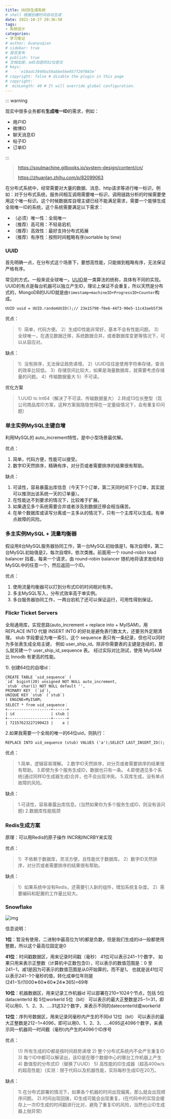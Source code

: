 ```yaml
---
title: UUID生成系统
# shell 根据创建时间自动生成
date: 2021-10-27 20:36:50
tags:
- 系统设计
categories:
- 学习笔记
# author: Guanyuqian
# sidebar: true
# 是否发布
# publish: true
# 文档加密，md5加密的32位密文
# keys:
# 	- 'e10adc3949ba59abbe56e057f20f883e'
# copyright: false # disable the plugin in this page 
# copyright:
#  minLength: 40 # It will override global configuration. 
---
```


::: warning

现实中很多业务都有**生成唯一ID**的需求，例如：

- 用户ID
- 微博ID
- 聊天消息ID
- 帖子ID
- 订单ID

:::

<!-- more -->

> https://soulmachine.gitbooks.io/system-design/content/cn/
>
> https://zhuanlan.zhihu.com/p/82099063

在分布式系统中，经常需要对大量的数据、消息、http请求等进行唯一标识，例如：对于分布式系统，服务间相互调用需要唯一标识，调用链路分析的时候需要使用这个唯一标识。这个时候数据库自增主键已经不能满足需求，需要一个能够生成全局唯一ID的系统，这个系统需要满足以下需求：

- （必须）唯一性：全局唯一
- （推荐）高可用：不轻易宕机
- （推荐）高效性：最好支持分布式拓展
- （推荐）有序性：按照时间粗略有序(sortable by time)

### UUID

首先明确一点，在分布式这个场景下，要想高性能，只能做到粗略有序，无法保证严格有序。

常见的方式。一般来说全球唯一。[UUID](https://en.wikipedia.org/wiki/Universally_unique_identifier)是一类算法的统称，具体有不同的实现。UUID的有点是每台机器可以独立产生ID，理论上保证不会重复，所以天然是分布式的，MongoDB的UUID就是由`timestamp+machineID+ProgressID+Counter`构成。

```text
UUID uuid = UUID.randomUUID();// 23e15798-f8e6-44f3-90e5-11c43aeb5f36
```

优点：

> 1）简单，代码方便。 2）生成ID性能非常好，基本不会有性能问题。 3）全球唯一，在遇见数据迁移，系统数据合并，或者数据库变更等情况下，可以从容应对。

缺点：

> 1）没有排序，无法保证趋势递增。 2）UUID往往是使用字符串存储，查询的效率比较低。 3）存储空间比较大，如果是海量数据库，就需要考虑存储量的问题。 4）传输数据量大 5）不可读。

优化方案

> 1.UUID to Int64（解决了不可读、传输数据量大） 2.转成13位长整型（现公司商品库ID方案，这种方案我隐隐觉得在一定量级情况下，会有重复ID问题）

### 单主实例MySQL主键自增

利用MySQL的 auto_increment特性，是中小型场景最优解。

优点：

1. 简单，代码方便，性能可以接受。 
2. 数字ID天然排序，精确有序，对分页或者需要排序的结果很有帮助。

缺点：

1. 可读性，容易暴露出库信息（今天下个订单，第二天同时间下个订单，其实就可以推测出该系统一天的订单量）。 
2. 在性能达不到要求的情况下，比较难于扩展。
3. 如果遇见多个系统需要合并或者涉及到数据迁移会相当痛苦。 
4. 在单个数据库或读写分离或一主多从的情况下，只有一个主库可以生成。有单点故障的风险。

### 多主实例MySQL + 流量均衡器

假设用8台MySQL服务器协同工作，第一台MySQL初始值是1，每次自增8，第二台MySQL初始值是2，每次自增8，依次类推。前面用一个 round-robin load balancer 挡着，每来一个请求，由 round-robin balancer 随机地将请求发给8台MySQL中的任意一个，然后返回一个ID。

优点：

1. 使用流量均衡器可以打到分布式ID的时间相对有序。
2. 多主MySQL写入，分布式效率高于单实例。
3. 多台服务器协同工作，一两台宕机了还可以保证运行，可用性得到保证。

### Flickr Ticket Servers

全局通用库，实现思路(auto_increment + replace into + MyISAM)，用 REPLACE INTO 代替 INSERT INTO 的好处是避免表行数太大，还要另外定期清理。 stub 字段要设为唯一索引，这个 sequence 表只有一条纪录，但也可以同时为多张表生成全局主键， 例如 user_ship_id。除非你需要表的主键是连续的，那么就另建一个 user_ship_id_sequence 表。 经过实际对比测试，使用 MyISAM 比 Innodb 有更高的性能。

1). 创建64位的自增id：

```text
CREATE TABLE `uid_sequence` (
`id` bigint(20) unsigned NOT NULL auto_increment,
`stub` char(1) NOT NULL default '',
PRIMARY KEY  (`id`),
UNIQUE KEY `stub` (`stub`)
) ENGINE=MyISAM;
SELECT * from uid_sequence：
+-------------------+------+
| id                | stub |
+-------------------+------+
| 72157623227190423 |    a |
```

2.如果我需要一个全局的唯一的64位uid，则执行：

```text
REPLACE INTO uid_sequence (stub) VALUES ('a');SELECT LAST_INSERT_ID();
```

优点：

> 1.简单，逻辑容易理解。 2.数字ID天然排序，对分页或者需要排序的结果很有帮助。 3.即使为多个服务生成ID，数据也只有一条。 4.即使遇见多个系统(通过同样ID生成器生成)合并，也不会出现冲突。 5.双库生成，没有单点故障的风险。

缺点：

> 1.可读性，容易暴露出库信息。(当然如果你为多个服务生成ID，则没有该问题) 2.数据库性能瓶颈

### Redis生成方案

原理：可以用Redis的原子操作 INCR和INCRBY来实现

优点：

> 1）不依赖于数据库，灵活方便，且性能优于数据库。 2）数字ID天然排序，对分页或者需要排序的结果很有帮助。

缺点：

> 1）如果系统中没有Redis，还需要引入新的组件，增加系统复杂度。 2）需要编码和配置的工作量比较大。

### Snowflake



![img](https://pic3.zhimg.com/80/v2-22c37f9fc29a38fd27e4924546fd46ba_1440w.jpg)



信息说明：

**1位**：暂没有使用，二进制中最高位为1的都是负数，但是我们生成的id一般都使用整数，所以这个最高位固定是0

**41位**：时间戳数据区，用来记录时间戳（毫秒） 41位可以表示241−1个数字， 如果只用来表示正整数（计算机中正数包含0），可以表示的数值范围是：0 至 241−1，减1是因为可表示的数值范围是从0开始算的，而不是1。 也就是说41位可以表示241−1个毫秒的值，转化成单位年则是(241−1)/(1000∗60∗60∗24∗365)=69年

**10位**：机器数据区，用来记录工作机器id 可以部署在210=1024个节点，包括 5位datacenterId 和 5位workerId 5位（bit） 可以表示的最大正整数是25−1=31，即可以用0、1、2、3、….31这32个数字，来表示不同的datecenterId或workerId

**12位**：序列号数据区，用来记录同毫秒内产生的不同id 12位（bit） 可以表示的最大正整数是212−1=4096，即可以用0、1、2、3、….4095这4096个数字，来表示同一机器同一时间截（毫秒)内产生的4096个ID序号

优点：

> \1) 所有生成的ID都是按时间趋势递增 2) 整个分布式系统内不会产生重复ID 3) 每个ID中都可以解读出，该ID是在哪个数据中心的哪台工作机器上产生 4) 数值型的分布式ID（替换了UUID） 5) 高性能的ID生成器（超高400w/s的超高性能）(实测：限于代码以及机器性能，实际每秒生成ID在20万。

缺点：

> 1).在分布式部署的情况下，如果各个机器的时间出现偏离，那么就会出现顺序问题。 2).时间出现回拨，ID生成可能会出现重复。(在代码中的实现会缓存上一次ID生成的时间戳进行比对，避免了重复ID的风险，当然也让ID生成器上抛异常)